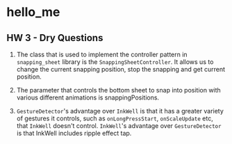 # hello_me


## HW 3 - Dry Questions

1. The class that is used to implement the controller pattern in `snapping_sheet` library is the `SnappingSheetController`.
It allows us to change the current snapping position, stop the snapping and get current position.

2. The parameter that controls the bottom sheet to snap into position with various different animations is snappingPositions.

3. `GestureDetector`'s advantage over `InkWell` is that it has a greater variety of gestures it controls, such as `onLongPressStart`, `onScaleUpdate` etc, that `InkWell` doesn't control.
   `InkWell`'s advantage over `GestureDetector` is that InkWell includes ripple effect tap.